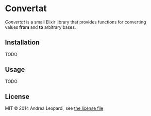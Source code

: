 # Convertat

*Convertat* is a small Elixir library that provides functions for converting
values **from** and **to** arbitrary bases.


## Installation

TODO


## Usage

TODO


## License

MIT &copy; 2014 Andrea Leopardi, see [the license file](LICENSE.txt)
